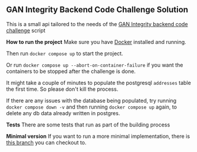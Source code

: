 ## GAN Integrity Backend Code Challenge Solution

This is a small api tailored to the needs of the [GAN Integrity backend code challenge](https://github.com/gandevops/backend-code-challenge) script

**How to run the project**
Make sure you have [Docker](https://www.docker.com/) installed and running.

Then run `docker compose up` to start the project.

Or run `docker compose up --abort-on-container-failure` if you want the containers to be stopped after the challenge is done.

It might take a couple of minutes to populate the postgresql `addresses` table the first time. So please don't kill the process.

If there are any issues with the database being populated, try running `docker compose down -v` and then running `docker compose up` again, to delete any db data already written in postgres.

**Tests**
There are some tests that run as part of the building process

**Minimal version**
If you want to run a more minimal implementation, there is [this branch](https://github.com/ylovits/gan-be-code-challenge/tree/minimal) you can checkout to.